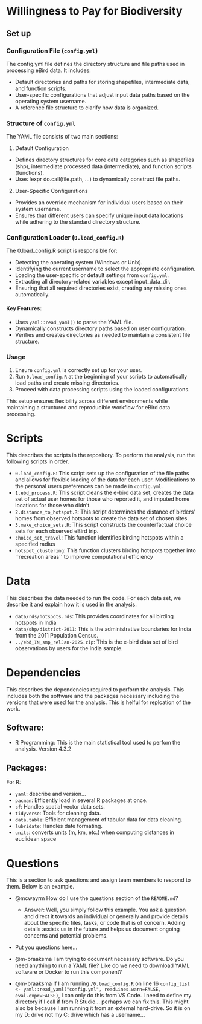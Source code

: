 # Willingness to Pay for Biodiversity

## Set up 

### Configuration File (`config.yml`)

The config.yml file defines the directory structure and file paths used in processing eBird data. It includes:
- Default directories and paths for storing shapefiles, intermediate data, and function scripts.
- User-specific configurations that adjust input data paths based on the operating system username.
- A reference file structure to clarify how data is organized.

### Structure of `config.yml`

The YAML file consists of two main sections:

1. Default Configuration
- Defines directory structures for core data categories such as shapefiles (shp), intermediate processed data (intermediate), and function scripts (functions).
- Uses !expr do.call(file.path, ...) to dynamically construct file paths.

2. User-Specific Configurations
- Provides an override mechanism for individual users based on their system username.
- Ensures that different users can specify unique input data locations while adhering to the standard directory structure.

### Configuration Loader (`0.load_config.R`)

The 0.load_config.R script is responsible for:
- Detecting the operating system (Windows or Unix).
- Identifying the current username to select the appropriate configuration.
- Loading the user-specific or default settings from `config.yml`.
- Extracting all directory-related variables except input_data_dir.
- Ensuring that all required directories exist, creating any missing ones automatically.

#### Key Features:
- Uses `yaml::read_yaml()` to parse the YAML file.
- Dynamically constructs directory paths based on user configuration.
- Verifies and creates directories as needed to maintain a consistent file structure.

### Usage
1. Ensure `config.yml` is correctly set up for your user.
2. Run `0.load_config.R` at the beginning of your scripts to automatically load paths and create missing directories.
3. Proceed with data processing scripts using the loaded configurations.

This setup ensures flexibility across different environments while maintaining a structured and reproducible workflow for eBird data processing.

# Scripts

This describes the scripts in the repository. To perform the analysis, run the following scripts in order. 

- `0.load_config.R`: This script sets up the configuration of the file paths and allows for flexible loading of the data for each user. Modifications to the personal users preferences can be made in `config.yml`. 
- `1.ebd_process.R`: This script cleans the e-bird data set, creates the data set of actual user homes for those who reported it, and imputed home locations for those who didn't. 
- `2.distance_to_hotspot.R`: This script determines the distance of birders' homes from observed hotspots to create the data set of chosen sites. 
- `3.make_choice_sets.R`: This script constructs the counterfactual choice sets for each observed eBird trip. 
- `choice_set_travel`: This function identifies birding hotspots within a specified radius
- `hotspot_clustering`: This function clusters birding hotspots together into ``recreation areas'' to improve computational efficiency

# Data

This describes the data needed to run the code. For each data set, we describe it and explain how it is used in the analysis. 

- `data/rds/hotspots.rds`: This provides coordinates for all birding hotspots in India 
- `data/shp/district-2011`: This is the administrative boundaries for India from the 2011 Population Census.
- `../ebd_IN_smp_relJan-2025.zip`: This is the e-bird data set of bird observations by users for the India sample. 

# Dependencies

This describes the dependencies required to perform the analysis. This includes both the software and the packages necessary including the versions that were used for the analysis. This is helful for replcation of the work. 

## Software: 

- R Programming: This is the main statistical tool used to perfom the analysis. Version 4.3.2

## Packages: 

For R: 

- `yaml`: describe and version...
- `pacman`: Efficently load in several R packages at once. 
- `sf`: Handles spatial vector data sets. 
- `tidyverse`: Tools for cleaning data.
- `data.table`: Efficient management of tabular data for data cleaning. 
- `lubridate`: Handles date formating. 
- `units`: converts units (m, km, etc.) when computing distances in euclidean space 

# Questions

This is a section to ask questions and assign team members to respond to them. Below is an example. 

- @mcwayrm How do I use the questions section of the `README.md`?
    - Answer: Well, you simply follow this example. You ask a question and direct it towards an individual or generally and provide details about the specific files, tasks, or code that is of concern. Adding details assists us in the future and helps us document ongoing concerns and potential problems. 

- Put you questions here...
- @m-braaksma I am trying to document necessary software. Do you need anything to run a YAML file? Like do we need to download YAML software or Docker to run this component? 
- @m-braaksma If I am running `/0.load_config.R` on line 16 `config_list <- yaml::read_yaml("config.yml", readLines.warn=FALSE, eval.expr=FALSE)`, I can only do this from VS Code. I need to define my directory if I call if from R Studio... perhaps we can fix this. This might also be because I am running it from an external hard-drive. So it is on my D: drive not my C: drive which has a username...
